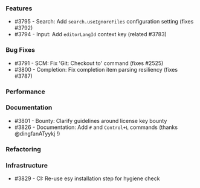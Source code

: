 ### Features 

- #3795 - Search: Add `search.useIgnoreFiles` configuration setting (fixes #3792)
- #3794 - Input: Add `editorLangId` context key (related #3783)

### Bug Fixes

- #3791 - SCM: Fix 'Git: Checkout to' command (fixes #2525)
- #3800 - Completion: Fix completion item parsing resiliency (fixes #3787)

### Performance

### Documentation

- #3801 - Bounty: Clarify guidelines around license key bounty
- #3826 - Documentation: Add `#` and `Control+L` commands (thanks @dingfanATyykj !)

### Refactoring

### Infrastructure

- #3829 - CI: Re-use esy installation step for hygiene check
